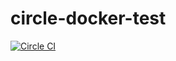 # circle-docker-test

[![Circle CI](https://circleci.com/gh/tillkahlbrock/circle-docker-test.svg?style=svg)](https://circleci.com/gh/tillkahlbrock/circle-docker-test)
